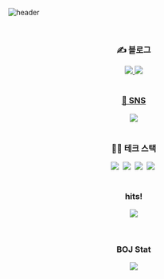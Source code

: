 ![header](https://capsule-render.vercel.app/api?type=waving&color=0:FC9F48,100:FCE48F&height=300&section=header&text=NOGUEN&fontSize=90&fontColor=FFFFFF)

<br>

<h3 align="center">✍️ 블로그</h3>
<div align="center">
<a href="noguen.com" target="_blank"><img src="https://img.shields.io/badge/NOGUEN 블로그-000000?style=for-the-badge&logo=notion&logoColor=FFFFFF"/>
<a href="https://noguen.tistory.com/" target="_blank"><img src="https://img.shields.io/badge/NOGUEN 블로그-000000?style=for-the-badge&logo=tistory&logoColor=FFFFFF"/>

<br>
<br>

<h3 align="center">📱 SNS </h3>
<div align="center">
<a href="www.instagram.com/noguen_noguen/" target="_blank"><img src="https://img.shields.io/badge/noguen_noguen-E4405F?style=for-the-badge&logo=instagram&logoColor=FFFFFF"/></a>

<br>
<br>

<h3 align="center">🧑‍💻 테크 스택</h3>
<div align="center">
<img src="https://img.shields.io/badge/dart-0175C2?style=flat-square&logo=dart&logoColor=white"/></a>&nbsp
<img src="https://img.shields.io/badge/swift-F05138?style=flat-square&logo=swift&logoColor=white"/></a>&nbsp
<img src="https://img.shields.io/badge/flutter-02569B?style=flat-square&logo=flutter&logoColor=white"/></a>&nbsp
<img src="https://img.shields.io/badge/UIkit-2396F3?style=flat-square&logo=UIkit&logoColor=white"/></a>&nbsp

<br>
<br>

<h3 align="center">hits!</h3>
<p align="center">
<a href="https://hits.seeyoufarm.com"><img src="https://hits.seeyoufarm.com/api/count/incr/badge.svg?url=https%3A%2F%2Fgithub.com%2FNOGUEN&count_bg=%23FFCF00&title_bg=%23555555&icon=&icon_color=%23E7E7E7&title=hits&edge_flat=false"/></a>
</p>

<br>

<h3 align="center">BOJ Stat</h3>
<div align="center">
<img align='center' src="http://mazassumnida.wtf/api/v2/generate_badge?boj=nhg1113">
